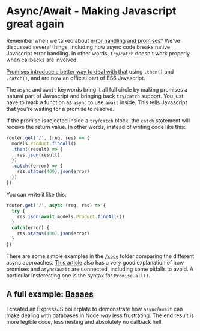 # Async/Await - Making Javascript great again

Remember when we talked about [error handling and promises](../w4d4-promises-try-catch)? We've discussed several things, including how async code breaks native Javascript error handling. In other words, `try`/`catch` doesn't work properly when callbacks are involved.

[Promises introduce a better way to deal with that](http://www.datchley.name/es6-promises) using `.then()` and `.catch()`, and are now an official part of ES6 Javascript.

The `async` and `await` keywords bring it all full circle by making promises a natural part of Javascript and bringing back `try`/`catch` support. You just have to mark a function as `async` to use `await` inside. This tells Javascript that you're waiting for a promise to resolve.

If the promise is rejected inside a `try`/`catch` block, the `catch` statement will receive the return value. In other words, instead of writing code like this:

```js
router.get('/', (req, res) => {
  models.Product.findAll()
  .then((result) => {
    res.json(result)
  })
  .catch((error) => {
    res.status(400).json(error)
  })
})
```

You can write it like this:

```js
router.get('/', async (req, res) => {
  try {
    res.json(await models.Product.findAll())
  }
  catch(error) {
    res.status(400).json(error)
  }
})
```

There are some simple examples in the [`/code`](code) folder comparing the different async approaches. [This article](https://medium.com/@bluepnume/learn-about-promises-before-you-start-using-async-await-eb148164a9c8) also has a very good explanation of how promises and `async`/`await` are connected, including some pitfalls to avoid. A particular insteresting one is the syntax for `Promise.all()`.

## A full example: [Baaaes](https://github.com/fzero/baaaes)

I created an ExpressJS boilerplate to demonstrate how `async`/`await` can make dealing with databases in Node _way_ less frustrating. The end result is more legible code, less nesting and absolutely no callback hell.
